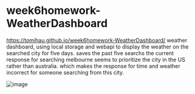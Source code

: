 # week6homework-WeatherDashboard
https://tomihau.github.io/week6homework-WeatherDashboard/
weather dashboard, using local storage and webapi to display the weather on the searched city for five days. 
saves the past five searchs
the current response for searching melbourne seems to prioritize the city in the US rather than australia. 
which makes the response for time and weather incorrect for someone searching from this city.



![image](https://user-images.githubusercontent.com/88224502/136686667-b183af53-74e7-4185-8b15-47b325b20918.png)
